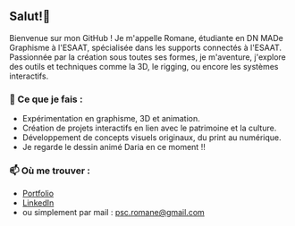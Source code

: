 ## Salut!👋

Bienvenue sur mon GitHub ! Je m'appelle Romane, étudiante en DN MADe Graphisme à l'ESAAT, spécialisée dans les supports connectés à l'ESAAT. 
Passionnée par la création sous toutes ses formes, je m'aventure, j'explore des outils et techniques comme la 3D, le rigging, ou encore les systèmes interactifs.

### 🔭 Ce que je fais :
- Expérimentation en graphisme, 3D et animation.
- Création de projets interactifs en lien avec le patrimoine et la culture.
- Développement de concepts visuels originaux, du print au numérique.
- Je regarde le dessin animé Daria en ce moment !!
  
### 📫 Où me trouver :
- [Portfolio](https://tonlienversportfolio.com)
- [LinkedIn](https://www.linkedin.com/in/romane-pasco)
- ou simplement par mail : psc.romane@gmail.com

  
